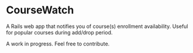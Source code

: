 # CourseWatch

A Rails web app that notifies you of course(s) enrollment availability. Useful
for popular courses during add/drop period.

A work in progress. Feel free to contribute.
